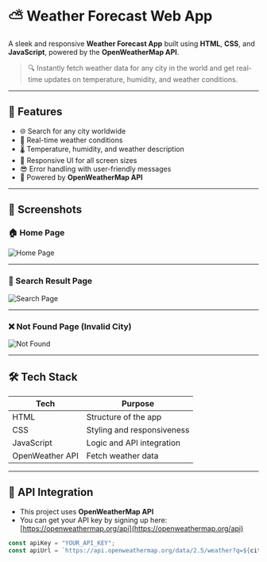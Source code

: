 # ⛅ Weather Forecast Web App

A sleek and responsive **Weather Forecast App** built using **HTML**, **CSS**, and **JavaScript**, powered by the **OpenWeatherMap API**.

> 🔍 Instantly fetch weather data for any city in the world and get real-time updates on temperature, humidity, and weather conditions.

---

## 🌟 Features

- 🌐 Search for any city worldwide
- 📍 Real-time weather conditions
- 🌡️ Temperature, humidity, and weather description
- 📱 Responsive UI for all screen sizes
- 😎 Error handling with user-friendly messages
- 🚀 Powered by **OpenWeatherMap API**

---

## 📸 Screenshots

### 🏠 Home Page
![Home Page](https://res.cloudinary.com/dtjjgiitl/image/upload/q_auto:good,f_auto,fl_progressive/v1752587564/awqpldi7y7zkxwhd2hvy.jpg)

---

### 🔎 Search Result Page
![Search Page](https://res.cloudinary.com/dtjjgiitl/image/upload/q_auto:good,f_auto,fl_progressive/v1752587630/mubhgkb7nudtcuyay9yv.jpg)

---

### ❌ Not Found Page (Invalid City)
![Not Found](https://res.cloudinary.com/dtjjgiitl/image/upload/q_auto:good,f_auto,fl_progressive/v1752587680/fdizdbodsceslohqo60e.jpg)

---

## 🛠️ Tech Stack

| Tech         | Purpose                     |
|--------------|-----------------------------|
| HTML         | Structure of the app        |
| CSS          | Styling and responsiveness  |
| JavaScript   | Logic and API integration   |
| OpenWeather API | Fetch weather data       |

---

## 🔑 API Integration

- This project uses **OpenWeatherMap API**
- You can get your API key by signing up here: [https://openweathermap.org/api](https://openweathermap.org/api)

```js
const apiKey = "YOUR_API_KEY";
const apiUrl = `https://api.openweathermap.org/data/2.5/weather?q=${city}&appid=${apiKey}`;
